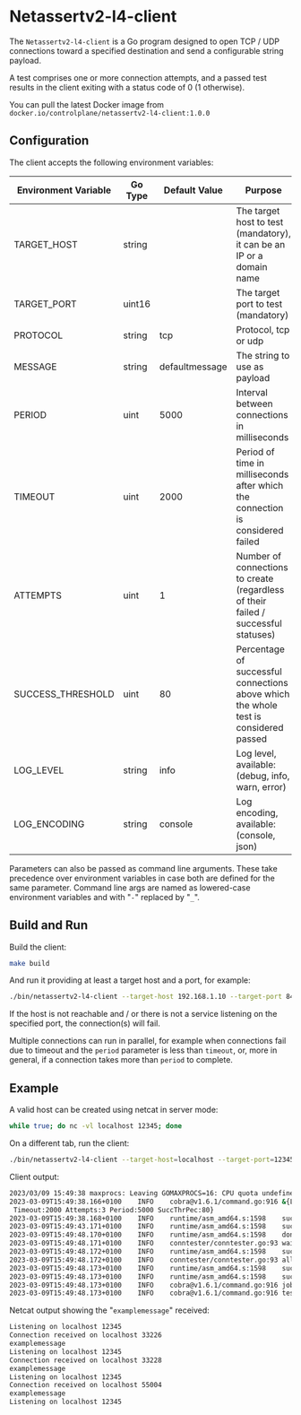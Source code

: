 # Netassertv2-l4-client

The `Netassertv2-l4-client` is a Go program designed to open TCP / UDP connections toward a specified destination and send a configurable string payload.

A test comprises one or more connection attempts, and a passed test results in the client exiting with a status code of 0 (1 otherwise).

You can pull the latest Docker image from `docker.io/controlplane/netassertv2-l4-client:1.0.0`

## Configuration

The client accepts the following environment variables:

| Environment Variable | Go Type | Default Value | Purpose |
| --- | --- | --- | --- |
| TARGET_HOST | string |  | The target host to test (mandatory), it can be an IP or a domain name |
| TARGET_PORT | uint16 |  | The target port to test (mandatory) |
| PROTOCOL | string | tcp | Protocol, tcp or udp |
| MESSAGE | string | defaultmessage | The string to use as payload |
| PERIOD | uint | 5000 | Interval between connections in milliseconds |
| TIMEOUT | uint | 2000 | Period of time in milliseconds after which the connection is considered failed |
| ATTEMPTS | uint | 1 | Number of connections to create (regardless of their failed / successful statuses) |
| SUCCESS_THRESHOLD | uint | 80 | Percentage of successful connections above which the whole test is considered passed |
| LOG_LEVEL | string | info | Log level, available: (debug, info, warn, error) |
| LOG_ENCODING | string | console | Log encoding, available: (console, json) |

Parameters can also be passed as command line arguments. These take precedence over environment variables in case both are defined for the same parameter. Command line args are named as lowered-case environment variables and with "`-`" replaced by "`_`".

## Build and Run

Build the client:

```bash
make build
```

And run it providing at least a target host and a port, for example:

```bash
./bin/netassertv2-l4-client --target-host 192.168.1.10 --target-port 8443
```

If the host is not reachable and / or there is not a service listening on the specified port, the connection(s) will fail.

Multiple connections can run in parallel, for example when connections fail due to timeout and the `period` parameter is less than `timeout`, or, more in general, if a connection takes more than `period` to complete.

## Example

A valid host can be created using netcat in server mode:

```bash
while true; do nc -vl localhost 12345; done
```

On a different tab, run the client:

```bash
./bin/netassertv2-l4-client --target-host=localhost --target-port=12345 --attempts 3 --message $'examplemessage\n'
```

Client output:

```bash
2023/03/09 15:49:38 maxprocs: Leaving GOMAXPROCS=16: CPU quota undefined
2023-03-09T15:49:38.166+0100	INFO	cobra@v1.6.1/command.go:916	&{LogLevel:info LogEncoding:console Protocol:tcp TargetHost:localhost TargetPort:12345 Message:examplemessage
 Timeout:2000 Attempts:3 Period:5000 SuccThrPec:80}
2023-03-09T15:49:38.168+0100	INFO	runtime/asm_amd64.s:1598	successful connection and data sent to localhost:12345
2023-03-09T15:49:43.171+0100	INFO	runtime/asm_amd64.s:1598	successful connection and data sent to localhost:12345
2023-03-09T15:49:48.170+0100	INFO	runtime/asm_amd64.s:1598	done creating connections
2023-03-09T15:49:48.171+0100	INFO	conntester/conntester.go:93	waiting for connections to stop...
2023-03-09T15:49:48.172+0100	INFO	runtime/asm_amd64.s:1598	successful connection and data sent to localhost:12345
2023-03-09T15:49:48.172+0100	INFO	conntester/conntester.go:93	all connections have finished
2023-03-09T15:49:48.173+0100	INFO	runtime/asm_amd64.s:1598	success rate of: 100
2023-03-09T15:49:48.173+0100	INFO	runtime/asm_amd64.s:1598	success rate greater than threshold: 80
2023-03-09T15:49:48.173+0100	INFO	cobra@v1.6.1/command.go:916	jobs stopped
2023-03-09T15:49:48.173+0100	INFO	cobra@v1.6.1/command.go:916	test passed
```

Netcat output showing the "`examplemessage`" received:

```bash
Listening on localhost 12345
Connection received on localhost 33226
examplemessage
Listening on localhost 12345
Connection received on localhost 33228
examplemessage
Listening on localhost 12345
Connection received on localhost 55004
examplemessage
Listening on localhost 12345
```